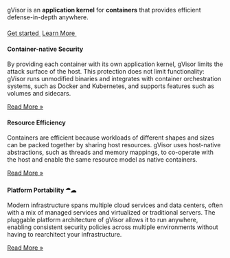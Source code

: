 <div class="jumbotron jumbotron-fluid">
  <div class="container">
    <div class="row">
      <div class="col-md-3"></div>
      <div class="col-md-6">
        <p>gVisor is an <b>application kernel</b> for <b>containers</b> that provides efficient defense-in-depth anywhere.</p>
        <p style="margin-top: 20px;">
          <a class="btn" href="/docs/user_guide/install/">Get started&nbsp;<i class="fas fa-arrow-alt-circle-right ml-2"></i></a>
          <a class="btn" href="/docs/">Learn More&nbsp;<i class="fas fa-arrow-alt-circle-right ml-2"></i></a>
        </p>
      </div>
      <div class="col-md-3"></div>
    </div>
  </div>
</div>

<div class="container"> <!-- Full page container. -->

<div class="row">
  <div class="col-md-4">
    <h4 id="seamless-security">Container-native Security <i class="fas fa-lock"></i></h4>
    <p>By providing each container with its own application kernel, gVisor
    limits the attack surface of the host. This protection does not limit
    functionality: gVisor runs unmodified binaries and integrates with container
    orchestration systems, such as Docker and Kubernetes, and supports features
    such as volumes and sidecars.</p>
    <a class="button" href="/docs/architecture_guide/security/">Read More &raquo;</a>
  </div>

  <div class="col-md-4">
    <h4 id="resource-efficiency">Resource Efficiency <i class="fas fa-feather-alt"></i></h4>
    <p>Containers are efficient because workloads of different shapes and sizes
    can be packed together by sharing host resources. gVisor uses host-native
    abstractions, such as threads and memory mappings, to co-operate with the
    host and enable the same resource model as native containers.</p>
    <a class="button" href="/docs/architecture_guide/resources/">Read More &raquo;</a>
  </div>

  <div class="col-md-4">
    <h4 id="platform-portability">Platform Portability <sup>&#9729;</sup>&#9729;</h4>
    <p>Modern infrastructure spans multiple cloud services and data centers,
    often with a mix of managed services and virtualized or traditional servers.
    The pluggable platform architecture of gVisor allows it to run anywhere,
    enabling consistent security policies across multiple environments without
    having to rearchitect your infrastructure.</p>
    <a class="button" href="/docs/architecture_guide/platforms/">Read More &raquo;</a>
  </div>
</div>

</div> <!-- container -->
